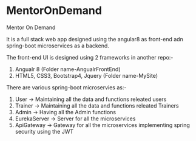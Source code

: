 # MentorOnDemand #
Mentor On Demand 
  
It is a full stack web app designed using the angular8 as front-end adn spring-boot microservices as a backend.

The front-end UI is designed using 2 frameworks in another repo:-
  1. Angualr 8 (Folder name-AngualrFrontEnd)
  2. HTML5, CSS3, Bootstrap4, Jquery (Folder name-MySite)
 
There are various spring-boot microservies as:-
  1. User -> Maintaining all the data and functions releated users
  2. Trainer -> Maintaining all the data and functions releated Trainers
  3. Admin -> Having all the Admin functions
  4. EurekaServer -> Server for all the microservices
  5. ApiGateway -> Gateway for all the microservices implementing spring security using the JWT
